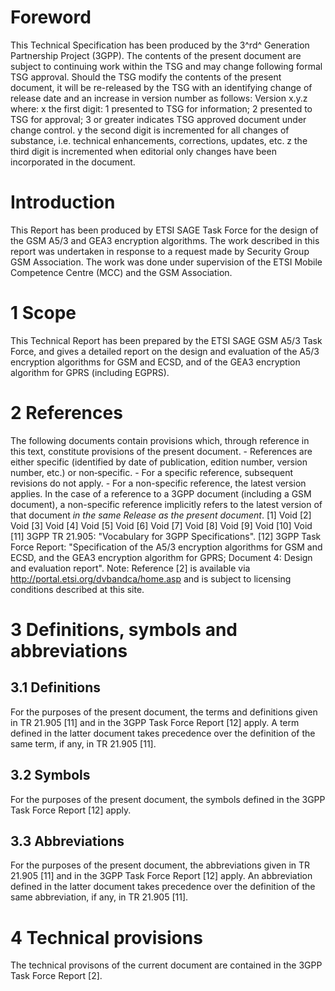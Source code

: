 # Foreword
This Technical Specification has been produced by the 3^rd^ Generation
Partnership Project (3GPP).
The contents of the present document are subject to continuing work within the
TSG and may change following formal TSG approval. Should the TSG modify the
contents of the present document, it will be re-released by the TSG with an
identifying change of release date and an increase in version number as
follows:
Version x.y.z
where:
x the first digit:
1 presented to TSG for information;
2 presented to TSG for approval;
3 or greater indicates TSG approved document under change control.
y the second digit is incremented for all changes of substance, i.e. technical
enhancements, corrections, updates, etc.
z the third digit is incremented when editorial only changes have been
incorporated in the document.
# Introduction
This Report has been produced by ETSI SAGE Task Force for the design of the
GSM A5/3 and GEA3 encryption algorithms.
The work described in this report was undertaken in response to a request made
by Security Group GSM Association. The work was done under supervision of the
ETSI Mobile Competence Centre (MCC) and the GSM Association.
# 1 Scope
This Technical Report has been prepared by the ETSI SAGE GSM A5/3 Task Force,
and gives a detailed report on the design and evaluation of the A5/3
encryption algorithms for GSM and ECSD, and of the GEA3 encryption algorithm
for GPRS (including EGPRS).
# 2 References
The following documents contain provisions which, through reference in this
text, constitute provisions of the present document.
\- References are either specific (identified by date of publication, edition
number, version number, etc.) or non‑specific.
\- For a specific reference, subsequent revisions do not apply.
\- For a non-specific reference, the latest version applies. In the case of a
reference to a 3GPP document (including a GSM document), a non-specific
reference implicitly refers to the latest version of that document _in the
same Release as the present document_.
[1] Void
[2] Void
[3] Void
[4] Void
[5] Void
[6] Void
[7] Void
[8] Void
[9] Void
[10] Void
[11] 3GPP TR 21.905: \"Vocabulary for 3GPP Specifications\".
[12] 3GPP Task Force Report: \"Specification of the A5/3 encryption algorithms
for GSM and ECSD, and the GEA3 encryption algorithm for GPRS; Document 4:
Design and evaluation report\".
Note: Reference [2] is available via http://portal.etsi.org/dvbandca/home.asp
and is subject to licensing conditions described at this site.
# 3 Definitions, symbols and abbreviations
## 3.1 Definitions
For the purposes of the present document, the terms and definitions given in
TR 21.905 [11] and in the 3GPP Task Force Report [12] apply. A term defined in
the latter document takes precedence over the definition of the same term, if
any, in TR 21.905 [11].
## 3.2 Symbols
For the purposes of the present document, the symbols defined in the 3GPP Task
Force Report [12] apply.
## 3.3 Abbreviations
For the purposes of the present document, the abbreviations given in TR 21.905
[11] and in the 3GPP Task Force Report [12] apply. An abbreviation defined in
the latter document takes precedence over the definition of the same
abbreviation, if any, in TR 21.905 [11].
# 4 Technical provisions
The technical provisons of the current document are contained in the 3GPP Task
Force Report [2].
#
